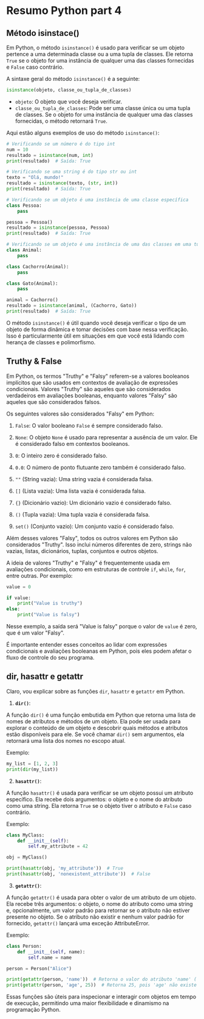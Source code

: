 # Resumo Python part 4

## Método isinstace()

Em Python, o método `isinstance()` é usado para verificar se um objeto pertence a uma determinada classe ou a uma tupla de classes. Ele retorna `True` se o objeto for uma instância de qualquer uma das classes fornecidas e `False` caso contrário.

A sintaxe geral do método `isinstance()` é a seguinte:

```python
isinstance(objeto, classe_ou_tupla_de_classes)
```

- `objeto`: O objeto que você deseja verificar.
- `classe_ou_tupla_de_classes`: Pode ser uma classe única ou uma tupla de classes. Se o objeto for uma instância de qualquer uma das classes fornecidas, o método retornará `True`.

Aqui estão alguns exemplos de uso do método `isinstance()`:

```python
# Verificando se um número é do tipo int
num = 10
resultado = isinstance(num, int)
print(resultado)  # Saída: True

# Verificando se uma string é do tipo str ou int
texto = "Olá, mundo!"
resultado = isinstance(texto, (str, int))
print(resultado)  # Saída: True

# Verificando se um objeto é uma instância de uma classe específica
class Pessoa:
    pass

pessoa = Pessoa()
resultado = isinstance(pessoa, Pessoa)
print(resultado)  # Saída: True

# Verificando se um objeto é uma instância de uma das classes em uma tupla
class Animal:
    pass

class Cachorro(Animal):
    pass

class Gato(Animal):
    pass

animal = Cachorro()
resultado = isinstance(animal, (Cachorro, Gato))
print(resultado)  # Saída: True
```

O método `isinstance()` é útil quando você deseja verificar o tipo de um objeto de forma dinâmica e tomar decisões com base nessa verificação. Isso é particularmente útil em situações em que você está lidando com herança de classes e polimorfismo.

## Truthy & False

Em Python, os termos "Truthy" e "Falsy" referem-se a valores booleanos implícitos que são usados ​​em contextos de avaliação de expressões condicionais. Valores "Truthy" são aqueles que são considerados verdadeiros em avaliações booleanas, enquanto valores "Falsy" são aqueles que são considerados falsos.

Os seguintes valores são considerados "Falsy" em Python:

1. `False`: O valor booleano `False` é sempre considerado falso.

2. `None`: O objeto `None` é usado para representar a ausência de um valor. Ele é considerado falso em contextos booleanos.

3. `0`: O inteiro zero é considerado falso.

4. `0.0`: O número de ponto flutuante zero também é considerado falso.

5. `""` (String vazia): Uma string vazia é considerada falsa.

6. `[]` (Lista vazia): Uma lista vazia é considerada falsa.

7. `{}` (Dicionário vazio): Um dicionário vazio é considerado falso.

8. `()` (Tupla vazia): Uma tupla vazia é considerada falsa.

9. `set()` (Conjunto vazio): Um conjunto vazio é considerado falso.

Além desses valores "Falsy", todos os outros valores em Python são considerados "Truthy". Isso inclui números diferentes de zero, strings não vazias, listas, dicionários, tuplas, conjuntos e outros objetos.

A ideia de valores "Truthy" e "Falsy" é frequentemente usada em avaliações condicionais, como em estruturas de controle `if`, `while`, `for`, entre outras. Por exemplo:

```python
value = 0

if value:
    print("Value is truthy")
else:
    print("Value is falsy")
```

Nesse exemplo, a saída será "Value is falsy" porque o valor de `value` é zero, que é um valor "Falsy".

É importante entender esses conceitos ao lidar com expressões condicionais e avaliações booleanas em Python, pois eles podem afetar o fluxo de controle do seu programa.

## dir, hasattr e getattr

Claro, vou explicar sobre as funções `dir`, `hasattr` e `getattr` em Python.

1. **`dir()`**:

A função `dir()` é uma função embutida em Python que retorna uma lista de nomes de atributos e métodos de um objeto. Ela pode ser usada para explorar o conteúdo de um objeto e descobrir quais métodos e atributos estão disponíveis para ele. Se você chamar `dir()` sem argumentos, ela retornará uma lista dos nomes no escopo atual.

Exemplo:
```python
my_list = [1, 2, 3]
print(dir(my_list))
```

2. **`hasattr()`**:

A função `hasattr()` é usada para verificar se um objeto possui um atributo específico. Ela recebe dois argumentos: o objeto e o nome do atributo como uma string. Ela retorna `True` se o objeto tiver o atributo e `False` caso contrário.

Exemplo:
```python
class MyClass:
    def __init__(self):
        self.my_attribute = 42

obj = MyClass()

print(hasattr(obj, 'my_attribute'))  # True
print(hasattr(obj, 'nonexistent_attribute'))  # False
```

3. **`getattr()`**:

A função `getattr()` é usada para obter o valor de um atributo de um objeto. Ela recebe três argumentos: o objeto, o nome do atributo como uma string e, opcionalmente, um valor padrão para retornar se o atributo não estiver presente no objeto. Se o atributo não existir e nenhum valor padrão for fornecido, `getattr()` lançará uma exceção AttributeError.

Exemplo:
```python
class Person:
    def __init__(self, name):
        self.name = name

person = Person("Alice")

print(getattr(person, 'name'))  # Retorna o valor do atributo 'name' ('Alice')
print(getattr(person, 'age', 25))  # Retorna 25, pois 'age' não existe no objeto
```

Essas funções são úteis para inspecionar e interagir com objetos em tempo de execução, permitindo uma maior flexibilidade e dinamismo na programação Python.
